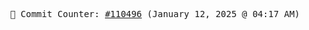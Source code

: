 <p align="center">
    <samp>
        📮 Commit Counter: <a href="https://github.com/Javascript-void0/Javascript-void0/commits/main">#110496</a> (January 12, 2025 @ 04:17 AM)
    </samp>
</p>